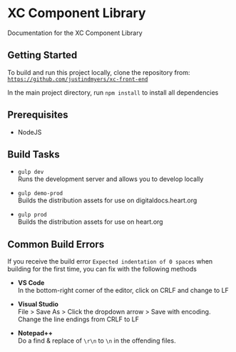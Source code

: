 # XC Component Library

Documentation for the XC Component Library

## Getting Started

To build and run this project locally, clone the repository from:
[`https://github.com/justindmyers/xc-front-end`](https://github.com/justindmyers/xc-front-end)

In the main project directory, run `npm install` to install all dependencies

## Prerequisites
* NodeJS

## Build Tasks


* `gulp dev`  
Runs the development server and allows you to develop locally

* `gulp demo-prod`  
Builds the distribution assets for use on digitaldocs.heart.org

* `gulp prod`  
Builds the distribution assets for use on heart.org

## Common Build Errors

If you receive the build error `Expected indentation of 0 spaces` when building for the first time, you can fix with the following methods

 * **VS Code**  
In the bottom-right corner of the editor, click on CRLF and change to LF

* **Visual Studio**  
File > Save As > Click the dropdown arrow > Save with encoding.  
Change the line endings from CRLF to LF

* **Notepad++**  
Do a find &amp; replace of `\r\n` to `\n` in the offending files.
